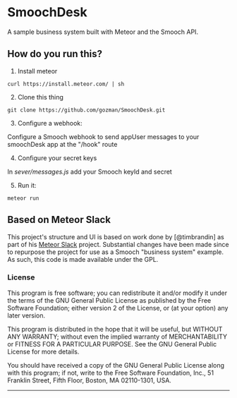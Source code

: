 # SmoochDesk

A sample business system built with Meteor and the Smooch API.

## How do you run this?

1. Install meteor

  `curl https://install.meteor.com/ | sh`

2. Clone this thing

  `git clone https://github.com/gozman/SmoochDesk.git`

3. Configure a webhook:

  Configure a Smooch webhook to send appUser messages to your smoochDesk app at the "/hook" route

4. Configure your secret keys

  In _sever/messages.js_ add your Smooch keyId and secret

5. Run it:

  `meteor run`

## Based on Meteor Slack

This project's structure and UI is based on work done by [@timbrandin] as part of his [Meteor Slack](https://slides.com/timbrandin/meteor-slack) project. Substantial changes have been made since to repurpose the project for use as a Smooch "business system" example. As such, this code is made available under the GPL.

### License

This program is free software; you can redistribute it and/or
modify it under the terms of the GNU General Public License
as published by the Free Software Foundation; either version 2
of the License, or (at your option) any later version.

This program is distributed in the hope that it will be useful,
but WITHOUT ANY WARRANTY; without even the implied warranty of
MERCHANTABILITY or FITNESS FOR A PARTICULAR PURPOSE.  See the
GNU General Public License for more details.

You should have received a copy of the GNU General Public License
along with this program; if not, write to the Free Software
Foundation, Inc., 51 Franklin Street, Fifth Floor, Boston,
MA  02110-1301, USA.

-------
